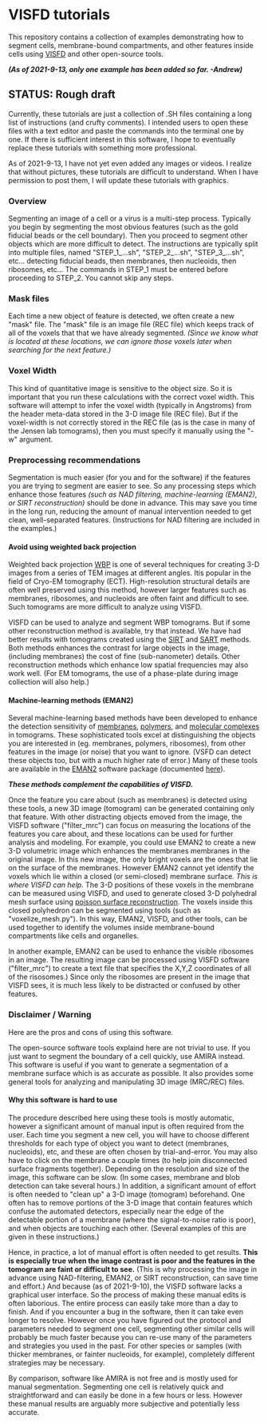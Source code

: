 VISFD tutorials
=================================================
This repository contains a collection of examples
demonstrating how to segment cells, membrane-bound compartments,
and other features inside cells using
[VISFD](https://github.com/jewettaij/visfd)
and other open-source tools.

***(As of 2021-9-13, only one example has been added so far. -Andrew)***


## STATUS: Rough draft

Currently, these tutorials are just a collection of .SH files
containing a long list of instructions (and crufty comments).
I intended users to open these files with a text editor and
paste the commands into the terminal one by one.
If there is sufficient interest in this software, I hope to eventually
replace these tutorials with something more professional.

As of 2021-9-13, I have not yet even added any images or videos.
I realize that without pictures, these tutorials are difficult to understand.
When I have permission to post them, I will update these tutorials
with graphics.



### Overview

Segmenting an image of a cell or a virus is a multi-step process.
Typically you begin by segmenting the most obvious features
(such as the gold fiducial beads or the cell boundary).
Then you proceed to segment other objects which are more difficult to detect.
The instructions are typically split into multiple files, named
"STEP_1_...sh", "STEP_2_...sh", "STEP_3_...sh", etc...
detecting fiducial beads, then membranes, then nucleoids, then ribosomes, etc...
The commands in STEP_1 must be entered before proceeding to STEP_2.
You cannot skip any steps.


### Mask files

Each time a new object of feature is detected, we often create a new
"mask" file.  The "mask" file is an image file (REC file) which keeps
track of all of the voxels that that we have already segmented.
*(Since we know what is located at these locations, we can ignore
those voxels later when searching for the next feature.)*


### Voxel Width

This kind of quantitative image is sensitive to the object size.
So it is important that you run these calculations with the correct voxel width.
This software will attempt to infer the voxel width (typically in Angstroms)
from the header meta-data stored in the 3-D image file (REC file).
But if the voxel-width is not correctly stored in the REC file
(as is the case in many of the Jensen lab tomograms),
then you must specify it manually using the "-w" argument.


### Preprocessing recommendations

Segmentation is much easier (for you and for the software)
if the features you are trying to segment are easier to see.
So any processing steps which enhance those features
*(such as NAD filtering, machine-learning (EMAN2), or SIRT reconstruction)*
should be done in advance.
This may save you time in the long run, reducing the amount
of manual intervention needed to get clean, well-separated features.
(Instructions for NAD filtering are included in the examples.)





#### Avoid using weighted back projection

Weighted back projection
[WBP](https://doi.org/10.1007/978-0-387-69008-7_9)
is one of several techniques for creating 3-D images
from a series of TEM images at different angles.
Itis popular in the field of Cryo-EM tomography (ECT).
High-resolution structural details are often well preserved using this method,
however larger features such as membranes, ribosomes, and nucleoids
are often faint and difficult to see.
Such tomograms are more difficult to analyze using VISFD.

VISFD can be used to analyze and segment WBP tomograms.
But if some other reconstruction method is available, try that instead.
We have had better results with tomograms created using the
[SIRT](https://doi.org/10.1016/0022-5193(72)90180-4) and
[SART](https://doi.org/10.1016/0161-7346(84)90008-7) methods.
Both methods enhances the contrast for large objects in the image,
(including membranes) the cost of fine (sub-nanometer) details.
Other reconstruction methods which enhance low
spatial frequencies may also work well.  (For EM tomograms, the use of a
phase-plate during image collection will also help.)




#### Machine-learning methods (EMAN2)

Several machine-learning based methods have been developed to enhance the
detection sensitivity of
[membranes](https://doi.org/10.1038/nmeth.4405),
[polymers](https://doi.org/10.1038/nmeth.4405),
and
[molecular complexes](https://doi.org/10.1016/j.jsb.2018.09.002) in tomograms.
These sophisticated tools excel at distinguishing the objects you are
interested in (eg. membranes, polymers, ribosomes), from other features
in the image (or noise) that you want to ignore.
(VSFD can detect these objects too, but with a much higher rate of error.)
Many of these tools are available in the [EMAN2](https://blake.bcm.edu/emanwiki/EMAN2/Programs/tomoseg) software package
(documented [here](https://doi.org/10.1038/protex.2017.095)).

***These methods complement the capabilities of VISFD.***

Once the feature you care about (such as membranes) is detected using these
tools, a new 3D image (tomogram) can be generated containing only that feature.
With other distracting objects emoved from the image, the VISFD software
("filter_mrc") can focus on measuring the locations of the features you
care about, and these locations can be used for further analysis and modeling.
For example, you could use EMAN2 to create a new 3-D volumetric image which
enhances the membranes membranes in the original image.  In this new image,
the only bright voxels are the ones that lie on the surface of the membranes.
However EMAN2 cannot yet identify the voxels which lie within a closed
(or semi-closed) membrane surface.  *This is where VISFD can help.*
The 3-D positions of these voxels in the membrane can be measured
using VISFD, and used to generate closed 3-D polyhedral mesh surface using
[poisson surface reconstruction](https://github.com/mkazhdan/PoissonRecon).
The voxels inside this closed polyhedron can be segmented using tools
(such as "voxelize_mesh.py").  In this way, EMAN2, VISFD, and other tools,
can be used together to identify the volumes inside membrane-bound
compartments like cells and organelles.

In another example, EMAN2 can be used to enhance the visible ribosomes in an
image. The resulting image can be processed using VISFD software ("filter_mrc")
to create a text file that specifies the X,Y,Z coordinates of all of the
risosomes.)  Since only the ribosomes are present in the image that VISFD sees,
it is much less likely to be distracted or confused by other features.




### Disclaimer / Warning

Here are the pros and cons of using this software.

The open-source software tools explaind here are not trivial to use.
If you just want to segment the boundary of a cell quickly, use AMIRA instead.
This software is useful if you want to generate a segmentation of
a membrane surface which is as accurate as possible.
It also provides some general tools for analyzing and
manipulating 3D image (MRC/REC) files.


#### Why this software is hard to use

The procedure described here using these tools is mostly automatic,
however a significant amount of manual input is often required from the user.
Each time you segment a new cell, you will have to choose different thresholds
for each type of object you want to detect (membranes, nucleoids), etc,
and these are often chosen by trial-and-error.
You may also have to click on the membrane a couple times
(to help join disconnected surface fragments together).
Depending on the resolution and size of the image, this software can be slow.
(In some cases, membrane and blob detection can take several hours.)
In addition, a significant amount of effort is often needed to "clean up"
a 3-D image (tomogram) beforehand.  One often has to remove portions of
the 3-D image that contain features which confuse the automated detectors,
especially near the edge of the detectable portion of a membrane (where the
signal-to-noise ratio is poor), and when objects are touching each other.
(Several examples of this are given in these instructions.)

Hence, in practice, a lot of manual effort is often needed to get results.
**This is especially true when the image
contrast is poor and the features in the tomogram are faint or difficult to
see.**  (This is why processing the image in advance using NAD-filtering,
EMAN2, or SIRT reconstruction, can save time and effort.)
And because (as of 2021-9-10), the VISFD software lacks a graphical user
interface.  So the process of making these manual edits is often laborious.
The entire process can easily take more than a day to finish.  And if you
encounter a bug in the software, then it can take even longer to resolve.
However once you have figured out the protocol and parameters needed to
segment one cell, segmenting other similar cells will probably be much faster
because you can re-use many of the parameters and strategies you used in the
past.  For other species or samples (with thicker membranes, or fainter
nucleoids, for example), completely different strategies may be necessary.

By comparison, software like AMIRA is not free and is mostly used for manual
segmentation.  Segmenting one cell is relatively quick and straightforward
and can easily be done in a few hours or less.  However these manual results
are arguably more subjective and potentially less accurate.

